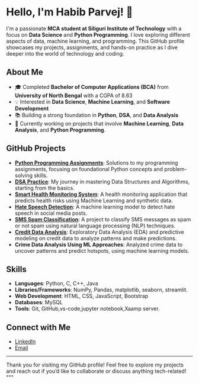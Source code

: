 # Hello, I'm Habib Parvej! 👋

I'm a passionate **MCA student at Siliguri Institute of Technology** with a focus on **Data Science** and **Python Programming**. I love exploring different aspects of data, machine learning, and programming. This GitHub profile showcases my projects, assignments, and hands-on practice as I dive deeper into the world of technology and coding.

## About Me

- 🎓 Completed **Bachelor of Computer Applications (BCA)** from **University of North Bengal** with a CGPA of 8.63
- 💡 Interested in **Data Science**, **Machine Learning**, and **Software Development**
- 📚 Building a strong foundation in **Python**, **DSA**, and **Data Analysis**
- 🌱 Currently working on projects that involve **Machine Learning**, **Data Analysis**, and **Python Programming**.

## GitHub Projects

- **[Python Programming Assignments](https://github.com/HabibParvej/Python-_Assignments_MCA)**: Solutions to my programming assignments, focusing on foundational Python concepts and problem-solving skills.
- **[DSA Practice](https://github.com/HabibParvej/DSA)**: My journey in mastering Data Structures and Algorithms, starting from the basics.
- **[Smart Health Monitoring System](https://github.com/HabibParvej/SmartHealthMonitoringSystem)**: A health monitoring application that predicts health risks using Machine Learning and synthetic data.
- **[Hate Speech Detection](https://github.com/HabibParvej/HateSpeechDetection)**: A machine learning model to detect hate speech in social media posts.
- **[SMS Spam Classification](https://github.com/HabibParvej/sms-spam-classification)**: A project to classify SMS messages as spam or not spam using natural language processing (NLP) techniques.
- **[Credit Data Analysis](https://github.com/HabibParvej/Credit-Data-analysis)**: Exploratory Data Analysis (EDA) and predictive modeling on credit data to analyze patterns and make predictions.
- **Crime Data Analysis Using ML Approaches**: Analyzed crime data to uncover patterns and predict hotspots, using machine learning models.
## Skills

- **Languages**: Python, C, C++, Java
- **Libraries/Frameworks**: NumPy, Pandas, matplotlib, seaborn, streamlit.
- **Web Development**: HTML, CSS, JavaScript, Bootstrap
- **Databases**: MySQL
- **Tools**: Git, GitHub,vs-code,jupyter notebook,Xaamp server.

## Connect with Me

- [LinkedIn](https://www.linkedin.com/in/habibparvej/)
- [Email](mailto:habibparvej777@gmail.com)

---

Thank you for visiting my GitHub profile! Feel free to explore my projects and reach out if you’d like to collaborate or discuss anything tech-related!
"""
